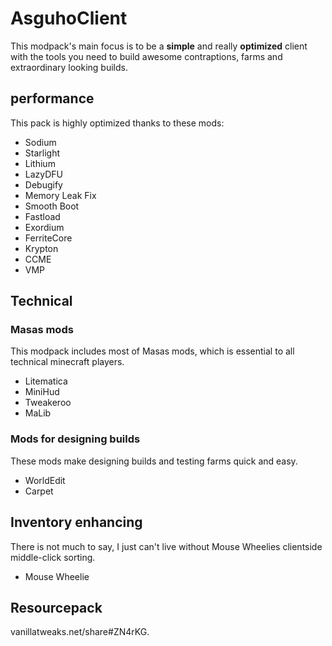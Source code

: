 # AsguhoClient
This modpack's main focus is to be a **simple** and really **optimized** client with the tools you need to build awesome contraptions, farms and extraordinary looking builds. 
## performance
This pack is highly optimized thanks to these mods:
- Sodium
- Starlight
- Lithium
- LazyDFU
- Debugify
- Memory Leak Fix
- Smooth Boot
- Fastload
- Exordium
- FerriteCore
- Krypton
- CCME
- VMP
## Technical
### Masas mods
This modpack includes most of Masas mods, which is essential to all technical minecraft players.
- Litematica
- MiniHud
- Tweakeroo
- MaLib
### Mods for designing builds
These mods make designing builds and testing farms quick and easy.
- WorldEdit
- Carpet
## Inventory enhancing
There is not much to say, I just can't live without Mouse Wheelies clientside middle-click sorting.
- Mouse Wheelie
## Resourcepack
vanillatweaks.net/share#ZN4rKG.
